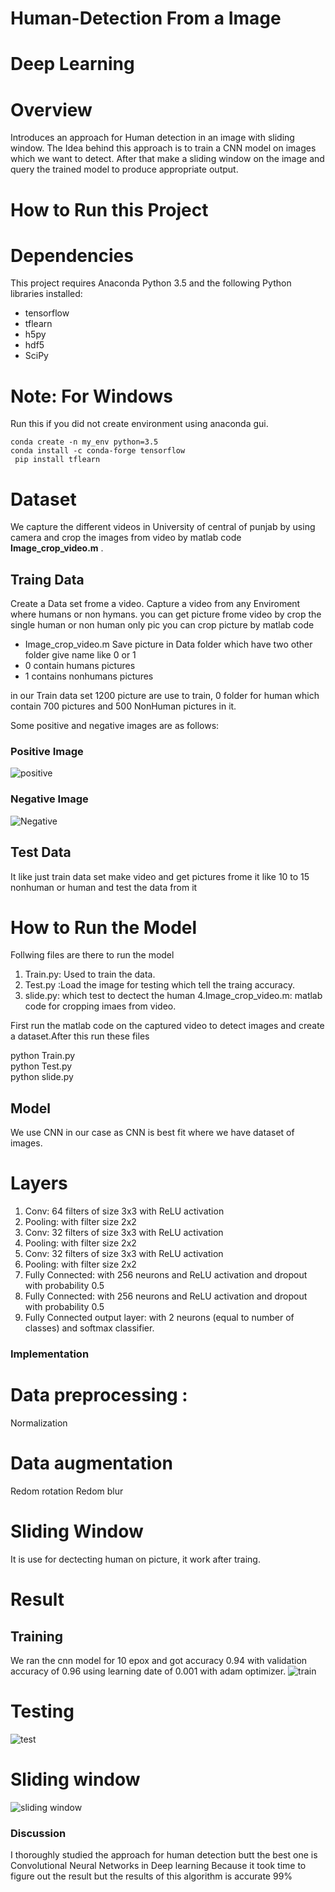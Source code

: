 # Human-Detection From a Image

# Deep Learning

# Overview
Introduces an approach for Human detection in an image with sliding window. 
The Idea behind this approach is to train a CNN model on images which we want to detect.
After that make a sliding window on the image and query the trained model to produce appropriate output. 

# How to Run this Project
# Dependencies
This project requires Anaconda  Python 3.5  and the following Python libraries installed:
* tensorflow
* tflearn
* h5py
* hdf5
* SciPy
# Note: For Windows
Run this if you did not create environment using anaconda gui.
```
conda create -n my_env python=3.5  
conda install -c conda-forge tensorflow
 pip install tflearn
 ```
 # Dataset
  We capture the different videos in University of central of punjab by using camera and crop the images from video by matlab code  <b>Image_crop_video.m</b> .
  ## Traing Data
  Create a Data set frome a video. Capture a video from any Enviroment where humans or non hymans.
 you can get picture frome video by crop the single human or non human only pic
 you can crop picture by matlab code 
 * Image_crop_video.m
 Save picture in Data folder which have two other folder give name like 0 or 1
 * 0 contain humans pictures
 * 1 contains nonhumans pictures
 
 in our Train data set 1200 picture are use to train, 0 folder for human which contain 700 pictures and 500 NonHuman pictures in it.
 
 Some positive and negative images are as follows:
 
 ### Positive Image
![positive](https://user-images.githubusercontent.com/27928395/27203084-9c48dacc-523d-11e7-8d28-ec83d0636429.jpg)

 ### Negative Image
 ![ Negative](https://user-images.githubusercontent.com/27928395/27203047-75651376-523d-11e7-85f8-f892c8b38c4f.jpg)

## Test Data
 It like just train  data set make video and get pictures frome it like 10 to 15 nonhuman or human 
   and test the data from it
 
# How to Run the Model

Follwing  files are there to run the model
1. Train.py: Used to train the data.
2. Test.py :Load the image for testing which tell the traing accuracy. 
3. slide.py: which test to dectect the human
4.Image_crop_video.m: matlab code for cropping imaes from video.


  First run the matlab code on the captured video to detect images and create a dataset.After this run these files
  
  python Train.py  
  python Test.py  
  python slide.py 
  

 ## Model 

We use CNN in our case as CNN is best fit where we have dataset of images.

 # Layers
  1. Conv: 64 filters of size 3x3 with ReLU activation
  2. Pooling: with filter size 2x2
  3. Conv: 32 filters of size 3x3 with ReLU activation
  4. Pooling: with filter size 2x2
  5. Conv: 32 filters of size 3x3 with ReLU activation
  6. Pooling: with filter size 2x2
  7. Fully Connected: with 256 neurons and ReLU activation and dropout with probability 0.5
  8. Fully Connected: with 256 neurons and ReLU activation and dropout with probability 0.5
  9. Fully Connected output layer: with 2 neurons (equal to number of classes) and softmax classifier.
 ### Implementation
# Data preprocessing :
 Normalization
 # Data augmentation
 Redom rotation
 Redom blur
 # Sliding Window
 It is use for dectecting human on picture, it work after traing.
 
 
 # Result
 
 ## Training
    
We ran the cnn model for 10 epox and got accuracy 0.94 with validation accuracy of 0.96 using learning date of 
0.001 with adam optimizer.
 ![train](https://user-images.githubusercontent.com/27928395/27202983-30fc0b18-523d-11e7-9ede-be669e3e1595.png)
 
 # Testing
 ![test](https://user-images.githubusercontent.com/27928395/27203021-58888850-523d-11e7-9bb6-ec1cec32f165.png)
 # Sliding window 
   ![sliding window](https://user-images.githubusercontent.com/27928395/27748358-99d85036-5de8-11e7-88c2-8a26a9f4257f.jpeg)

 ### Discussion 
 I thoroughly studied the approach for human detection butt the best one is Convolutional Neural Networks in Deep learning 
 Because it took time to figure out the result but the results of this algorithm is accurate 99%
 
